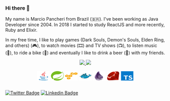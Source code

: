 ### Hi there 👋

My name is Marcio Pancheri from Brazil (🇧🇷). I've been working as Java Developer since 2004. In 2018 I started to study ReactJS and more recently, Ruby and Elixir.

In my free time, I like to play games (Dark Souls, Demon's Souls, Elden Ring, and others) (🎮), to watch movies (🎞️) and TV shows (📺), to listen music (🎵), to ride a bike (🚵) and eventually I like to drink a beer (🍺) with my friends.

<div align="center">
  <a href="https://github.com/mjpancheri">
    <img height="180em" src="https://github-readme-stats.vercel.app/api?username=mjpancheri&show_icons=true&theme=dark&include_all_commits=true&count_private=true"/>
    <img height="180em" src="https://github-readme-stats.vercel.app/api/top-langs?username=mjpancheri&langs_count=8&hide=css,scss,html&theme=dark"/>
  </a>
</div>
<div align="center">
  <div style="display: inline_block"><br>
    <img align="center" alt="mjpancheri-java" height="30" width="40" src="https://raw.githubusercontent.com/devicons/devicon/master/icons/java/java-original.svg">
     <img align="center" alt="agjunior-spring" height="30" width="40" src="https://raw.githubusercontent.com/devicons/devicon/master/icons/spring/spring-original.svg"> 
    <img align="center" alt="agjunior-aws" height="30" width="40" src="https://raw.githubusercontent.com/devicons/devicon/master/icons/amazonwebservices/amazonwebservices-original.svg">
     <img align="center" alt="agjunior-docker" height="30" width="40" src="https://raw.githubusercontent.com/devicons/devicon/master/icons/docker/docker-original.svg"> 
    <img align="center" alt="mjpancheri-elixir" height="30" width="40" src="https://raw.githubusercontent.com/devicons/devicon/master/icons/elixir/elixir-original.svg">
    <img align="center" alt="mjpancheri-ruby" height="30" width="40" src="https://raw.githubusercontent.com/devicons/devicon/master/icons/ruby/ruby-original.svg">
    <img align="center" alt="mjpancheri-ts" height="30" width="40" src="https://raw.githubusercontent.com/devicons/devicon/master/icons/typescript/typescript-plain.svg">
  </div>
</div>

##

[![Twitter Badge](https://img.shields.io/badge/-Twitter-1ca0f1?style=plastic&labelColor=1ca0f1&logo=twitter&logoColor=white&link=https://twitter.com/mjpancheri)](https://twitter.com/mjpancheri)
[![Linkedin Badge](https://img.shields.io/badge/-LinkedIn-blue?style=plastic&logo=Linkedin&logoColor=white&link=https://www.linkedin.com/in/mjpancheri)](https://www.linkedin.com/in/mjpancheri)


<!--
**mjpancheri/mjpancheri** is a ✨ _special_ ✨ repository because its `README.md` (this file) appears on your GitHub profile.

Here are some ideas to get you started:

- 🔭 I’m currently working on ...
- 🌱 I’m currently learning ...
- 👯 I’m looking to collaborate on ...
- 🤔 I’m looking for help with ...
- 💬 Ask me about ...
- 📫 How to reach me: ...
- 😄 Pronouns: ...
- ⚡ Fun fact: ...


[![Youtube Badge](https://img.shields.io/badge/-Youtube-FF0000?style=plastic&labelColor=FF0000&logo=youtube&logoColor=white&link=https://www.youtube.com/channel/UCDWhX-qDVU3HNI-Ui06YiPQ)](https://www.youtube.com/channel/UCDWhX-qDVU3HNI-Ui06YiPQ)

-->
